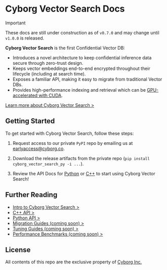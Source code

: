 # Cyborg Vector Search Docs

> [!IMPORTANT]  
> These docs are still under construction as of `v0.7.0` and may change until `v1.0.0` is released.

**Cyborg Vector Search** is the first Confidential Vector DB:

- Introduces a novel architecture to keep confidential inference data secure through zero-trust design.
- Keeps vector embeddings end-to-end encrypted throughout their lifecycle (including at search time).
- Exposes a familiar API, making it easy to migrate from traditional Vector DBs.
- Provides high-performance indexing and retrieval which can be [GPU-accelerated with CUDA](https://developer.nvidia.com/blog/bringing-confidentiality-to-vector-search-with-cyborg-and-nvidia-cuvs/).

[Learn more about Cyborg Vector Search >](general/)

## Getting Started

To get started with Cyborg Vector Search, follow these steps:

1. Request access to our private `PyPI` repo by emailing us at [earlyaccess@cyborg.co](mailto:earlyaccess@cyborg.co?subject=Early%20Access%20Request%20-%20Cyborg%20Vector%20Search).

2. Download the release artifacts from the private repo (`pip install cyborg_vector_search_py -i ...`).

3. Review the API Docs for [Python](python/) or [C++](cpp/) to start using Cyborg Vector Search!

## Further Reading

- [Intro to Cyborg Vector Search >](general/)
- [C++ API >](cpp/)
- [Python API >](python/)
- [Migration Guides (coming soon) >](migration-guides/)
- [Tuning Guides (coming soon) >](tuning-guides/)
- [Performance Benchmarks (coming soon) >](benchmarks/)

## License

All contents of this repo are the exclusive property of [Cyborg Inc.](https://www.cyborg.co)
